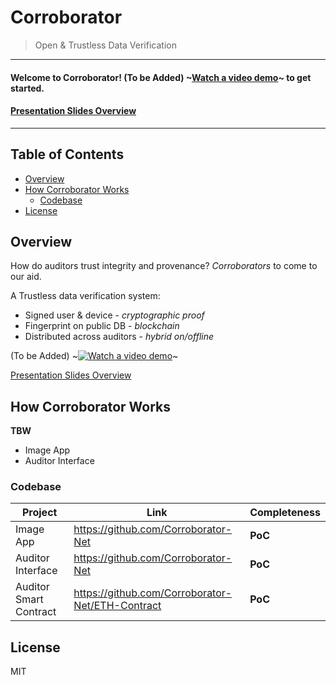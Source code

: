 # Corroborator
> Open &amp; Trustless Data Verification

---

#### Welcome to Corroborator! (To be Added) ~[Watch a video demo](https://www.youtube.com/)~  to get started.

#### [Presentation Slides Overview](https://docs.google.com/presentation/d/1tid3rLwj4DxNinqXEinlbSFWoJ9HQ7RwI4ALeHtcZn8/edit?usp=sharing)

---

## Table of Contents

- [Overview](#overview)
- [How Corroborator Works](#how-corroborator-works)
  - [Codebase](#codebase)
- [License](#license)

## Overview

How do auditors trust integrity and provenance? 
*Corroborators* to come to our aid.

A Trustless data verification system:
- Signed user & device - *cryptographic proof*
- Fingerprint on public DB - *blockchain*
- Distributed across auditors  - *hybrid on/offline*

(To be Added) ~[![Watch a video demo](img/TBD.png)](https://www.youtube.com/)~

[Presentation Slides Overview](https://docs.google.com/presentation/d/1tid3rLwj4DxNinqXEinlbSFWoJ9HQ7RwI4ALeHtcZn8/edit?usp=sharing)


## How Corroborator Works

**TBW**
- Image App
- Auditor Interface

### Codebase

| Project | Link | Completeness |
|----------|---------|--------------|
| Image App | https://github.com/Corroborator-Net | **PoC** |
| Auditor Interface | https://github.com/Corroborator-Net | **PoC** |
| Auditor Smart Contract | https://github.com/Corroborator-Net/ETH-Contract | **PoC** |

## License

MIT

